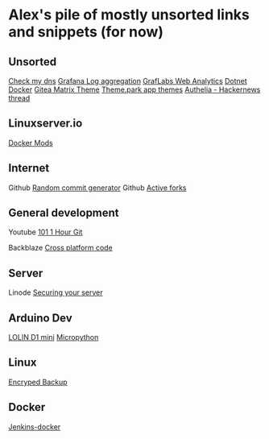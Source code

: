 # Alex's pile of mostly unsorted links and snippets (for now)

## Unsorted

[Check my dns](https://cmdns.dev.dns-oarc.net/)
[Grafana Log aggregation](https://yuriktech.com/2020/03/21/Collecting-Docker-Logs-With-Loki/)
[GrafLabs Web Analytics](https://grafana.com/grafana/dashboards/12559)
[Dotnet Docker](https://github.com/dotnet/dotnet-docker)
[Gitea Matrix Theme](https://github.com/TylerByte666/gitea-matrix-template)
[Theme.park app themes](https://github.com/gilbN/theme.park)
[Authelia - Hackernews thread](https://news.ycombinator.com/item?id=26409820)

## Linuxserver.io
[Docker Mods](https://mods.linuxserver.io/)

## Internet

Github [Random commit generator](http://whatthecommit.com/)
Github [Active forks](https://techgaun.github.io/active-forks)

## General development
Youtube [101 1 Hour Git](https://www.youtube.com/watch?v=8JJ101D3knE)

Backblaze [Cross platform code](https://www.backblaze.com/blog/10-rules-for-how-to-write-cross-platform-code/)

## Server
Linode [Securing your server](https://www.linode.com/docs/guides/securing-your-server/)

## Arduino Dev

[LOLIN D1 mini](https://www.wemos.cc/en/latest/d1/d1_mini.html)
[Micropython](https://docs.micropython.org/en/latest/index.html)

## Linux
[Encryped Backup](https://www.gigenet.com/blog/linux-encryption-backup-tools/)

## Docker
[Jenkins-docker](https://www.jenkins.io/doc/book/pipeline/docker/)
